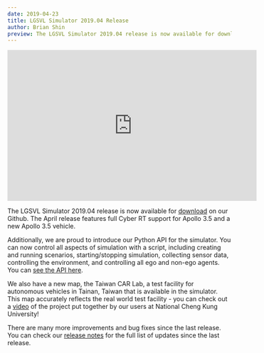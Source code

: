 ```yaml
---
date: 2019-04-23
title: LGSVL Simulator 2019.04 Release
author: Brian Shin
preview: The LGSVL Simulator 2019.04 release is now available for download on our Github. This release includes Apollo 3.5 support, Python API integration, and the new Taiwan CAR Lab map.
---
```


<div class="video-container">
<iframe style="display:block;margin:auto;" width="560" height="340" src="https://www.youtube.com/embed/VJk8dhXnAFI" frameborder="0" allow="accelerometer; autoplay; encrypted-media; gyroscope; picture-in-picture" allowfullscreen></iframe>
</div>

The LGSVL Simulator 2019.04 release is now available for
[download](https://github.com/lgsvl/simulator/releases/2019.04) on our Github. The April release features full Cyber RT support for Apollo 3.5 and a new Apollo 3.5 vehicle.

Additionally, we are proud to introduce our Python API for the simulator. You can now control all aspects of simulation with a script, including creating and running scenarios, starting/stopping simulation, collecting sensor data, controlling the environment, and controlling all ego and non-ego agents. You can [see the API here](https://www.lgsvlsimulator.com/docs/python-api/).

We also have a new map, the Taiwan CAR Lab, a test facility for autonomous vehicles in Tainan, Taiwan that is available in the simulator. This map accurately reflects the real world test facility - you can check out a [video](https://youtu.be/zUOCYvHTa2E) of the project put together by our users at National Cheng Kung University!

There are many more improvements and bug fixes since the last release. You can check our [release notes](https://github.com/lgsvl/simulator/releases/tag/2019.04) for the full list of updates since the last release.
